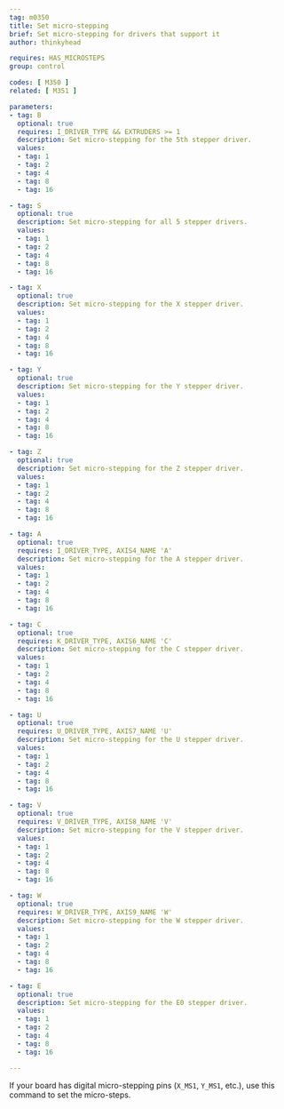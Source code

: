 ```yaml
---
tag: m0350
title: Set micro-stepping
brief: Set micro-stepping for drivers that support it
author: thinkyhead

requires: HAS_MICROSTEPS
group: control

codes: [ M350 ]
related: [ M351 ]

parameters:
- tag: B
  optional: true
  requires: I_DRIVER_TYPE && EXTRUDERS >= 1
  description: Set micro-stepping for the 5th stepper driver.
  values:
  - tag: 1
  - tag: 2
  - tag: 4
  - tag: 8
  - tag: 16

- tag: S
  optional: true
  description: Set micro-stepping for all 5 stepper drivers.
  values:
  - tag: 1
  - tag: 2
  - tag: 4
  - tag: 8
  - tag: 16

- tag: X
  optional: true
  description: Set micro-stepping for the X stepper driver.
  values:
  - tag: 1
  - tag: 2
  - tag: 4
  - tag: 8
  - tag: 16

- tag: Y
  optional: true
  description: Set micro-stepping for the Y stepper driver.
  values:
  - tag: 1
  - tag: 2
  - tag: 4
  - tag: 8
  - tag: 16

- tag: Z
  optional: true
  description: Set micro-stepping for the Z stepper driver.
  values:
  - tag: 1
  - tag: 2
  - tag: 4
  - tag: 8
  - tag: 16

- tag: A
  optional: true
  requires: I_DRIVER_TYPE, AXIS4_NAME 'A'
  description: Set micro-stepping for the A stepper driver.
  values:
  - tag: 1
  - tag: 2
  - tag: 4
  - tag: 8
  - tag: 16

- tag: C
  optional: true
  requires: K_DRIVER_TYPE, AXIS6_NAME 'C'
  description: Set micro-stepping for the C stepper driver.
  values:
  - tag: 1
  - tag: 2
  - tag: 4
  - tag: 8
  - tag: 16

- tag: U
  optional: true
  requires: U_DRIVER_TYPE, AXIS7_NAME 'U'
  description: Set micro-stepping for the U stepper driver.
  values:
  - tag: 1
  - tag: 2
  - tag: 4
  - tag: 8
  - tag: 16

- tag: V
  optional: true
  requires: V_DRIVER_TYPE, AXIS8_NAME 'V'
  description: Set micro-stepping for the V stepper driver.
  values:
  - tag: 1
  - tag: 2
  - tag: 4
  - tag: 8
  - tag: 16

- tag: W
  optional: true
  requires: W_DRIVER_TYPE, AXIS9_NAME 'W'
  description: Set micro-stepping for the W stepper driver.
  values:
  - tag: 1
  - tag: 2
  - tag: 4
  - tag: 8
  - tag: 16

- tag: E
  optional: true
  description: Set micro-stepping for the E0 stepper driver.
  values:
  - tag: 1
  - tag: 2
  - tag: 4
  - tag: 8
  - tag: 16

---
```


If your board has digital micro-stepping pins (`X_MS1`, `Y_MS1`, etc.), use this command to set the micro-steps.

